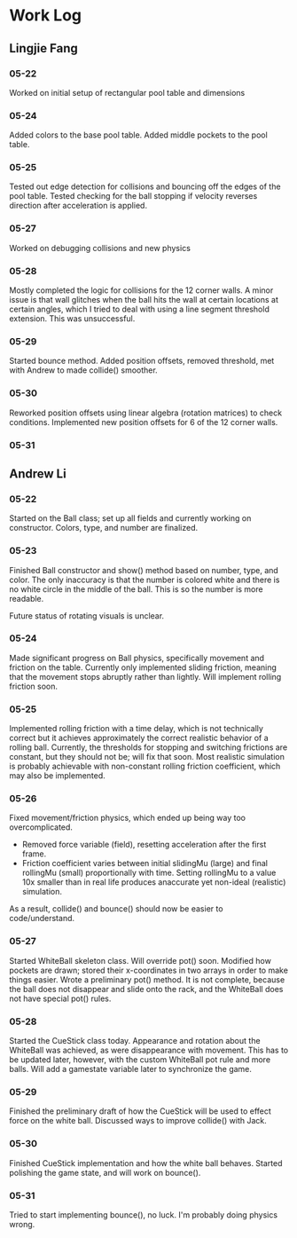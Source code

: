 # Work Log

## Lingjie Fang

### 05-22

Worked on initial setup of rectangular pool table and dimensions

### 05-24

Added colors to the base pool table.
Added middle pockets to the pool table.

### 05-25

Tested out edge detection for collisions and bouncing off the edges of the pool table.
Tested checking for the ball stopping if velocity reverses direction after acceleration is applied.

### 05-27
Worked on debugging collisions and new physics

### 05-28
Mostly completed the logic for collisions for the 12 corner walls. A minor issue is that wall glitches when the ball hits the wall at certain locations at certain angles, which I tried to deal with using a line segment threshold extension. This was unsuccessful.

### 05-29
Started bounce method. Added position offsets, removed threshold, met with Andrew to made collide() smoother.

### 05-30

Reworked position offsets using linear algebra (rotation matrices) to check conditions. Implemented new position offsets for 6 of the 12 corner walls.

### 05-31

## Andrew Li

### 05-22

Started on the Ball class; set up all fields and currently
working on constructor. Colors, type, and number are finalized.

### 05-23

Finished Ball constructor and show() method based on number, type,
and color. The only inaccuracy is that the number is colored white
and there is no white circle in the middle of the ball. This is
so the number is more readable.

Future status of rotating visuals is unclear.

### 05-24

Made significant progress on Ball physics, specifically movement and
friction on the table. Currently only implemented sliding friction, meaning
that the movement stops abruptly rather than lightly. Will implement
rolling friction soon.

### 05-25

Implemented rolling friction with a time delay, which is not technically correct
but it achieves approximately the correct realistic behavior of a rolling ball.
Currently, the thresholds for stopping and switching frictions are constant,
but they should not be; will fix that soon. Most realistic simulation is probably
achievable with non-constant rolling friction coefficient, which may also be
implemented.

### 05-26
Fixed movement/friction physics, which ended up being way too overcomplicated.
- Removed force variable (field), resetting acceleration after the first frame.
- Friction coefficient varies between initial slidingMu (large) and final
rollingMu (small) proportionally with time. Setting rollingMu to a value 10x
smaller than in real life produces anaccurate yet non-ideal (realistic) simulation.

As a result, collide() and bounce() should now be easier to code/understand.

### 05-27
Started WhiteBall skeleton class. Will override pot() soon.
Modified how pockets are drawn; stored their x-coordinates in two arrays
in order to make things easier.
Wrote a preliminary pot() method. It is not complete, because the ball does not
disappear and slide onto the rack, and the WhiteBall does not have special
pot() rules.

### 05-28
Started the CueStick class today. Appearance and rotation about the WhiteBall
was achieved, as were disappearance with movement. This has to be updated later, however,
with the custom WhiteBall pot rule and more balls. Will add a gamestate variable
later to synchronize the game.

### 05-29
Finished the preliminary draft of how the CueStick will be used to effect force
on the white ball. Discussed ways to improve collide() with Jack.

### 05-30
Finished CueStick implementation and how the white ball behaves. Started
polishing the game state, and will work on bounce().

### 05-31
Tried to start implementing bounce(), no luck. I'm probably doing physics
wrong. 
